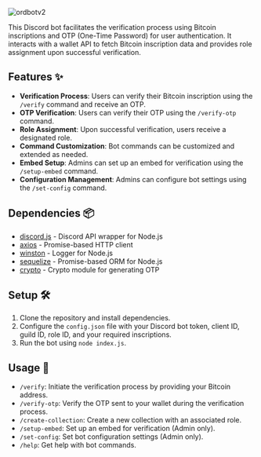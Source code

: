 ![ordbotv2](https://github.com/ShivgunGaming/ordbot/assets/102505925/5e5976ae-c0bf-46cc-8337-e6e700c63330)

This Discord bot facilitates the verification process using Bitcoin inscriptions and OTP (One-Time Password) for user authentication. It interacts with a wallet API to fetch Bitcoin inscription data and provides role assignment upon successful verification.

## Features ✨
- **Verification Process**: Users can verify their Bitcoin inscription using the `/verify` command and receive an OTP.
- **OTP Verification**: Users can verify their OTP using the `/verify-otp` command.
- **Role Assignment**: Upon successful verification, users receive a designated role.
- **Command Customization**: Bot commands can be customized and extended as needed.
- **Embed Setup**: Admins can set up an embed for verification using the `/setup-embed` command.
- **Configuration Management**: Admins can configure bot settings using the `/set-config` command.

## Dependencies 📦
- [discord.js](https://discord.js.org/) - Discord API wrapper for Node.js
- [axios](https://github.com/axios/axios) - Promise-based HTTP client
- [winston](https://github.com/winstonjs/winston) - Logger for Node.js
- [sequelize](https://sequelize.org/) - Promise-based ORM for Node.js
- [crypto](https://nodejs.org/api/crypto.html) - Crypto module for generating OTP

## Setup 🛠️
1. Clone the repository and install dependencies.
2. Configure the `config.json` file with your Discord bot token, client ID, guild ID, role ID, and your required inscriptions.
3. Run the bot using `node index.js`.

## Usage 🚀
- `/verify`: Initiate the verification process by providing your Bitcoin address.
- `/verify-otp`: Verify the OTP sent to your wallet during the verification process.
- `/create-collection`: Create a new collection with an associated role.
- `/setup-embed`: Set up an embed for verification (Admin only).
- `/set-config`: Set bot configuration settings (Admin only).
- `/help`: Get help with bot commands.
